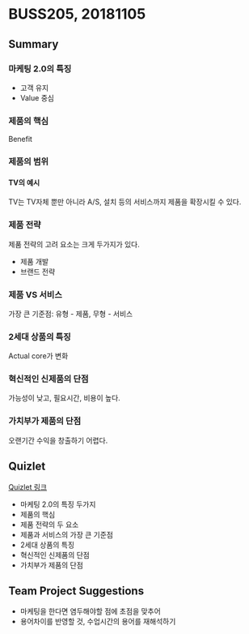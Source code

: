 # BUSS205, 20181105


## Summary

### 마케팅 2.0의 특징
- 고객 유지
- Value 중심

### 제품의 핵심
Benefit

### 제품의 범위

#### TV의 예시
TV는 TV자체 뿐만 아니라 A/S, 설치 등의 서비스까지 제품을 확장시킬 수 있다.

### 제품 전략
제품 전략의 고려 요소는 크게 두가지가 있다.

- 제품 개발
- 브랜드 전략

### 제품 VS 서비스
가장 큰 기준점: 유형 - 제품, 무형 - 서비스

### 2세대 상품의 특징
Actual core가 변화

### 혁신적인 신제품의 단점
가능성이 낮고, 필요시간, 비용이 높다.

### 가치부가 제품의 단점
오랜기간 수익을 창출하기 어렵다.

## Quizlet
[Quizlet 링크](https://quizlet.com/_5kbsuc)

- 마케팅 2.0의 특징 두가지
- 제품의 핵심
- 제품 전략의 두 요소
- 제품과 서비스의 가장 큰 기준점
- 2세대 상품의 특징
- 혁신적인 신제품의 단점
- 가치부가 제품의 단점

## Team Project Suggestions
- 마케팅을 한다면 염두해야할 점에 초점을 맞추어
- 용어차이를 반영할 것, 수업시간의 용어를 재해석하기